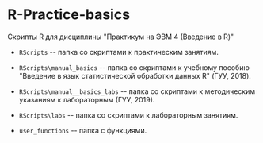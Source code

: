 # R-Practice-basics

Скрипты R для дисциплины "Практикум на ЭВМ 4 (Введение в R)"

* ```RScripts``` -- папка со скриптами к практическим занятиям.     

* ```RScripts\manual_basics``` -- папка со скриптами к учебному пособию "Введение в язык статистической обработки данных R" (ГУУ, 2018).     

* ```RScripts\manual__basics_labs``` -- папка со скриптами к методическим указаниям к лабораторным (ГУУ, 2019).     

* ```RScripts\labs``` -- папка со скриптами к лабораторным занятиям.    

* ```user_functions``` -- папка с функциями.     